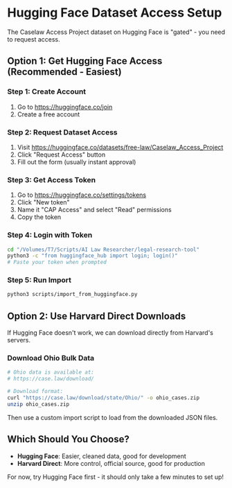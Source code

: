 # Hugging Face Dataset Access Setup

The Caselaw Access Project dataset on Hugging Face is "gated" - you need to request access.

## Option 1: Get Hugging Face Access (Recommended - Easiest)

### Step 1: Create Account
1. Go to https://huggingface.co/join
2. Create a free account

### Step 2: Request Dataset Access
1. Visit https://huggingface.co/datasets/free-law/Caselaw_Access_Project
2. Click "Request Access" button
3. Fill out the form (usually instant approval)

### Step 3: Get Access Token
1. Go to https://huggingface.co/settings/tokens
2. Click "New token"
3. Name it "CAP Access" and select "Read" permissions
4. Copy the token

### Step 4: Login with Token
```bash
cd "/Volumes/T7/Scripts/AI Law Researcher/legal-research-tool"
python3 -c "from huggingface_hub import login; login()"
# Paste your token when prompted
```

### Step 5: Run Import
```bash
python3 scripts/import_from_huggingface.py
```

## Option 2: Use Harvard Direct Downloads

If Hugging Face doesn't work, we can download directly from Harvard's servers.

### Download Ohio Bulk Data
```bash
# Ohio data is available at:
# https://case.law/download/

# Download format:
curl "https://case.law/download/state/Ohio/" -o ohio_cases.zip
unzip ohio_cases.zip
```

Then use a custom import script to load from the downloaded JSON files.

## Which Should You Choose?

- **Hugging Face**: Easier, cleaned data, good for development
- **Harvard Direct**: More control, official source, good for production

For now, try Hugging Face first - it should only take a few minutes to set up!
